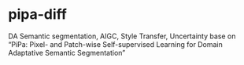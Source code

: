 # pipa-diff
DA Semantic segmentation, AIGC, Style Transfer, Uncertainty
base on “PiPa: Pixel- and Patch-wise Self-supervised Learning for Domain Adaptative Semantic Segmentation”
